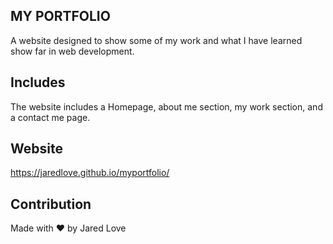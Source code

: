 ## MY PORTFOLIO

A website designed to show some of my work and what I have learned show far in web development.

## Includes
The website includes a Homepage, about me section, my work section, and a contact me page.

## Website
https://jaredlove.github.io/myportfolio/

## Contribution
Made with ❤️ by Jared Love